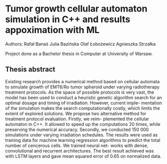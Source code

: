 # Tumor growth cellular automaton simulation in C++ and results appoximation with ML

Authors:
Rafał Banaś
Julia Bazińska
Olaf Łobożewicz
Agnieszka Strzałka

Project done as a Bachelor thesis in Computer at University of Warsaw. 

## Thesis abstract
Existing research provides a numerical method based on cellular automata to simulate growth
of EMT6/Ro tumor spheroid under varying radiotherapy treatment protocols. As the space
of possible protocols is very vast, the model has been used to conduct a heuristic genetic
algorithm search for an optimal dosage and timing of irradiation. However, current imple-
mentation of the simulation makes the search computationally costly, which limits the extent
of explored solutions.
We propose two alternative method for treatment protocol evaluation. Firstly, we reim-
plemented the cellular automaton in C++. It allowed to speed up the computations 20 times,
while preserving the numerical accuracy. Secondly, we conducted 150 000 simulations under
varying irradiation schedules. The results were used as training data for machine learning
regression algorithms to predict the total number of cencerous cells. We trained neural net-
works with dense, convolutional and recurrent architectures. The best result achieved was
with LSTM layers and gave mean squared error of 0.65 on normalized data.
